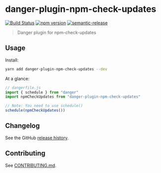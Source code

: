 # danger-plugin-npm-check-updates

[![Build Status](https://travis-ci.org/rizalibnu/danger-plugin-npm-check-updates.svg?branch=master)](https://travis-ci.org/rizalibnu/danger-plugin-npm-check-updates)
[![npm version](https://badge.fury.io/js/danger-plugin-npm-check-updates.svg)](https://badge.fury.io/js/danger-plugin-npm-check-updates)
[![semantic-release](https://img.shields.io/badge/%20%20%F0%9F%93%A6%F0%9F%9A%80-semantic--release-e10079.svg)](https://github.com/semantic-release/semantic-release)

> Danger plugin for npm-check-updates

## Usage

Install:

```sh
yarn add danger-plugin-npm-check-updates --dev
```

At a glance:

```js
// dangerfile.js
import { schedule } from "danger"
import npmCheckUpdates from "danger-plugin-npm-check-updates"

// Note: You need to use schedule()
schedule(npmCheckUpdates())
```

## Changelog

See the GitHub [release history](https://github.com/rizalibnu/danger-plugin-npm-check-updates/releases).

## Contributing

See [CONTRIBUTING.md](CONTRIBUTING.md).
